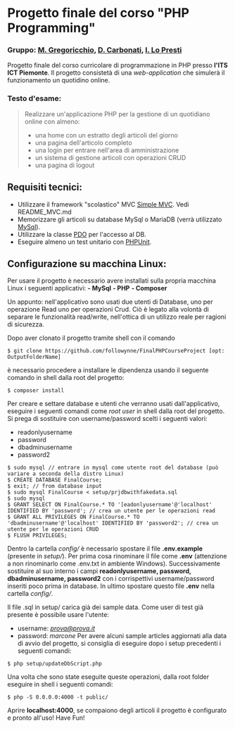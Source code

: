 # Progetto finale del corso "PHP Programming"
### Gruppo: [M. Gregoricchio](https://www.matteogregoricchio.com), [D. Carbonati](https://github.com/DaviCarbo), [I. Lo Presti](https://github.com/lucyilaria)

Progetto finale del corso curricolare di programmazione in PHP presso **l'ITS ICT Piemonte**.
Il progetto consistetà di una *web-application* che simulerà il funzionamento un quotidino online.

### Testo d'esame:
> Realizzare un'applicazione PHP per la gestione di un quotidiano online con almeno:
> - una home con un estratto degli articoli del giorno
> - una pagina dell'articolo completo
> - una login per entrare nell'area di amministrazione
> - un sistema di gestione articoli con operazioni CRUD
> - una pagina di logout

## Requisiti tecnici:

- Utilizzare il framework "scolastico" MVC [Simple MVC](https://github.com/ezimuel/simplemvc). Vedi README_MVC.md
- Memorizzare gli articoli su database MySql o MariaDB (verrà utilizzato [MySql](https://www.mysql.com/it/)).
- Utilizzare la classe [PDO](https://www.php.net/manual/en/book.pdo.php) per l'accesso al DB.
- Eseguire almeno un test unitario con [PHPUnit](https://phpunit.de/).

## Configurazione su macchina Linux:
Per usare il progetto è necessario avere installati sulla propria macchina Linux i seguenti applicativi:
**- MySql**
**- PHP**
**- Composer**

Un appunto: nell'applicativo sono usati due utenti di Database, uno per operazione Read uno per operazioni Crud. Ciò è legato alla volontà di separare le funzionalità read/write, nell'ottica di un utilizzo reale per ragioni di sicurezza.

Dopo aver clonato il progetto tramite shell con il comando
```
$ git clone https://github.com/followynne/FinalPHPCourseProject [opt: OutputFolderName]
```

è necessario procedere a installare le dipendenza usando il seguente comando in shell dalla root del progetto:
```
$ composer install
```

Per creare e settare database e utenti che verranno usati dall'applicativo, eseguire i seguenti comandi come *root user* in shell dalla root del progetto.
Si prega di sostituire con username/password scelti i seguenti valori:
- readonlyusername
- password
- dbadminusername
- password2

```
$ sudo mysql // entrare in mysql come utente root del database (può variare a seconda della distro Linux)
$ CREATE DATABASE FinalCourse;
$ exit; // from database input
$ sudo mysql FinalCourse < setup/prjdbwithfakedata.sql
$ sudo mysql
$ GRANT SELECT ON FinalCourse.* TO '[eadonlyusername'@'localhost' IDENTIFIED BY 'password'; // crea un utente per le operazioni read
$ GRANT ALL PRIVILEGES ON FinalCourse.* TO 'dbadminusername'@'localhost' IDENTIFIED BY 'password2'; // crea un utente per le operazioni CRUD
$ FLUSH PRIVILEGES;
```

Dentro la cartella *config/* è necessario spostare il file **.env.example** (presente in *setup/*).
Per prima cosa rinominare il file come **.env** (attenzione a non rinominarlo come .env.txt in ambiente Windows). Successivamente sostituire al suo interno i campi **readonlyusername, password, dbadminusername, password2** con i corrispettivi username/password inseriti poco prima in database.
In ultimo spostare questo file **.env** nella cartella *config/*.

Il file .sql in setup/ carica già dei sample data. Come user di test già presente è possibile usare l'utente:
- username: *prova@prova.it*
- password: *marcone*
Per avere alcuni sample articles aggiornati alla data di avvio del progetto, si consiglia di eseguire dopo i setup precedenti i seguenti comandi:
```
$ php setup/updateDbScript.php
```

Una volta che sono state eseguite queste operazioni, dalla root folder eseguire in shell i seguenti comandi:
```
$ php -S 0.0.0.0:4000 -t public/
```
Aprire **localhost:4000**, se compaiono degli articoli il progetto è configurato e pronto all'uso! Have Fun!
